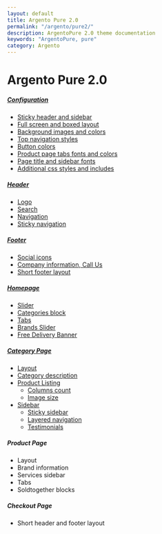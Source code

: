 ```yaml
---
layout: default
title: Argento Pure 2.0
permalink: "/argento/pure2/"
description: ArgentoPure 2.0 theme documentation
keywords: "ArgentoPure, pure"
category: Argento
---
```


# Argento Pure 2.0

##### [Configuration](configuration/)

- [Sticky header and sidebar](configuration/#sticky-header-and-sidebar)
- [Full screen and boxed layout](configuration/#full-screen-and-boxed-layout)
- [Background images and colors](configuration/#background-images-and-colors)
- [Top navigation styles](configuration/#top-navigation-styles)
- [Button colors](configuration/#button-colors)
- [Product page tabs fonts and colors](configuration/#product-page-tabs-fonts-and-colors)
- [Page title and sidebar fonts](configuration/#page-title-and-sidebar-fonts)
- [Additional css styles and includes](configuration/#additional-css-styles-and-includes)

##### [Header](header/)

- [Logo](header/#logo)
- [Search](header/#search)
- [Navigation](header/#navigation)
- [Sticky navigation](header/#sticky-navigation)

##### [Footer](footer/)

- [Social icons](footer/#social-icons)
- [Company information, Call Us](footer/#company-information-call-us)
- [Short footer layout](footer/#short-footer-layout)

##### [Homepage](homepage/)

- [Slider](homepage/#slider)
- [Categories block](homepage/#categories)
- [Tabs](homepage/#tabs)
- [Brands Slider](homepage/#brands-slider)
- [Free Delivery Banner](homepage/#free-delivery-banner)

##### [Category Page](category-page/)

 -  [Layout](category-page/#layout)
 -  [Category description](category-page/#description)
 -  [Product Listing](category-page/#products-listing)
    - [Columns count](category-page/#columns-count)
    - [Image size](category-page/#image-size)
 -  [Sidebar](category-page/#sidebar)
    - [Sticky sidebar](category-page/#sticky-sidebar)
    - [Layered navigation](category-page/#layered-navigation)
    - [Testimonials](category-page/#testimonials)

##### Product Page

- Layout
- Brand information
- Services sidebar
- Tabs
- Soldtogether blocks

##### Checkout Page

- Short header and footer layout
